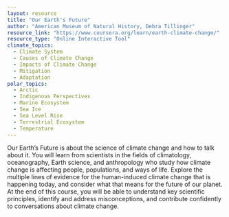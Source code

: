 ```yaml
---
layout: resource
title: "Our Earth's Future"
author: "American Museum of Natural History, Debra Tillinger"
resource_link: "https://www.coursera.org/learn/earth-climate-change/"
resource_type: "Online Interactive Tool"
climate_topics:
  - Climate System
  - Causes of Climate Change
  - Impacts of Climate Change
  - Mitigation
  - Adaptation
polar_topics:
  - Arctic
  - Indigenous Perspectives
  - Marine Ecosystem
  - Sea Ice
  - Sea Level Rise
  - Terrestrial Ecosystem
  - Temperature
---
```


Our Earth’s Future is about the science of climate change and how to talk about it. You will learn from scientists in the fields of climatology, oceanography, Earth science, and anthropology who study how climate change is affecting people, populations, and ways of life. Explore the multiple lines of evidence for the human-induced climate change that is happening today, and consider what that means for the future of our planet. At the end of this course, you will be able to understand key scientific principles, identify and address misconceptions, and contribute confidently to conversations about climate change.